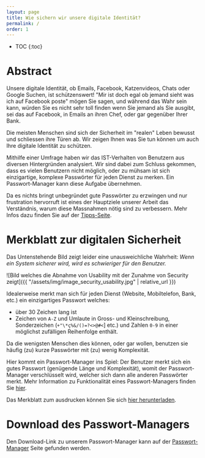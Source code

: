 ```yaml
---
layout: page
title: Wie sichern wir unsere digitale Identität?
permalink: /
order: 1
---
```

* TOC
{:toc}

# Abstract
Unsere digitale Identität, ob Emails, Facebook, Katzenvideos, Chats oder Google Suchen, ist schützenswert!
"Mir ist doch egal ob jemand sieht was ich auf Facebook poste" mögen Sie sagen, und während das Wahr sein kann, würden Sie es nicht sehr toll finden wenn Sie jemand als Sie ausgibt, sei das auf Facebook, in Emails an ihren Chef, oder gar gegenüber Ihrer Bank.

Die meisten Menschen sind sich der Sicherheit im "realen" Leben bewusst und schliessen ihre Türen ab. Wir zeigen Ihnen was Sie tun können um auch Ihre digitale Identität zu schützen.

Mithilfe einer Umfrage haben wir das IST-Verhalten von Benutzern aus diversen Hintergründen analysiert. Wir sind dabei zum Schluss gekommen, dass es vielen Benutzern nicht möglich, oder zu mühsam ist sich einzigartige, komplexe Passwörter für jeden Dienst zu merken. Ein Passwort-Manager kann diese Aufgabe übernehmen.

Da es nichts bringt unbegründet gute Passwörter zu erzwingen und nur frustration hervorruft ist eines der Hauptziele unserer Arbeit das Verständnis, warum diese Massnahmen nötig sind zu verbessern. Mehr Infos dazu finden Sie auf der [Tipps-Seite](https://martyschaer.github.io/passmanager/tipps/).

# Merkblatt zur digitalen Sicherheit
Das Untenstehende Bild zeigt leider eine unausweichliche Wahrheit: *Wenn ein System sicherer wird, wird es schwieriger für den Benutzer.*

![Bild welches die Abnahme von Usability mit der Zunahme von Security zeigt]({{ "/assets/img/image_security_usability.jpg" | relative_url }})

Idealerweise merkt man sich für jeden Dienst (Website, Mobiltelefon, Bank, etc.) ein einzigartiges Passwort welches:

 - über 30 Zeichen lang ist
 - Zeichen von `A-Z` und Umlaute in Gross- und Kleinschreibung, Sonderzeichen (`+"\*ç%&/()=?<>@#<`] etc.) und Zahlen `0-9` in einer möglichst zufälligen Reihenfolge enthält.

Da die wenigsten Menschen dies können, oder gar wollen, benutzen sie häufig (zu) kurze Passwörter mit (zu) wenig Komplexität.

Hier kommt ein Passwort-Manager ins Spiel: Der Benutzer merkt sich ein gutes Passwort (genügende Länge und Komplexität), womit der Passwort-Manager verschlüsselt wird, welcher sich dann alle anderen Passwörter merkt. Mehr Information zu Funktionalität eines Passwort-Managers finden Sie [hier](https://martyschaer.github.io/passmanager/passwort-manager).

Das Merkblatt zum ausdrucken können Sie sich [hier herunterladen](/passmanager/assets/pdf/merkblatt.pdf).

# Download des Passwort-Managers
Den Download-Link zu unserem Passwort-Manager kann auf der [Passwort-Manager](/passmanager/passwort-manager) Seite gefunden werden.
